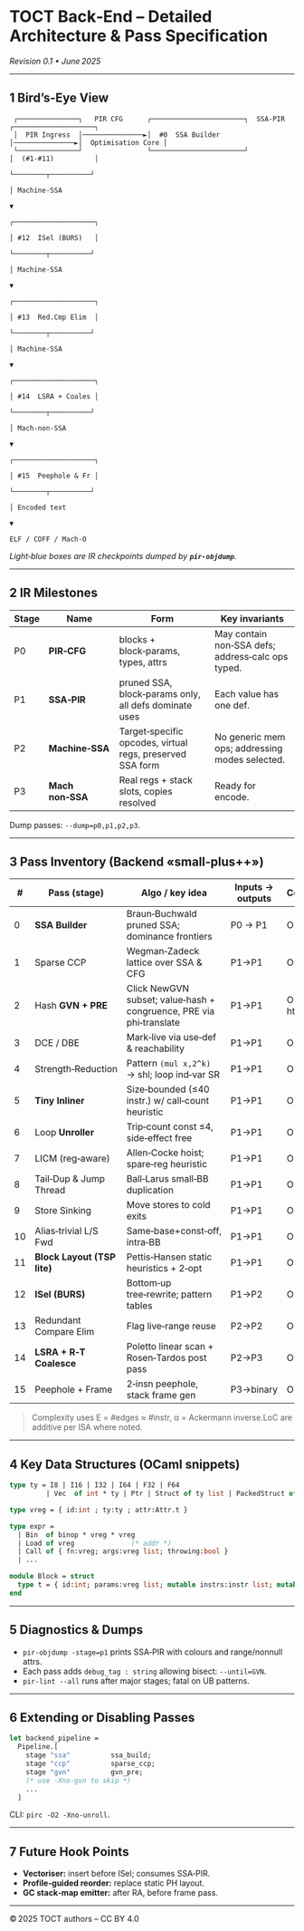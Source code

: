 # TOCT Back‑End – Detailed Architecture & Pass Specification

*Revision 0.1 • June 2025*

---

## 1  Bird’s‑Eye View

```
 ┌───────────────┐   PIR CFG      ┌───────────────────────┐  SSA‑PIR       ┌────────────────────┐
 │  PIR Ingress  │───────────────►│  #0  SSA Builder      │───────────────►│  Optimisation Core │
 └───────────────┘                └───────────────────────┘                │  (#1‑#11)          │
                                                                           └────────┬──────────┘
                                                                                    │ Machine‑SSA
                                                                                    ▼
                                                                           ┌────────────────────┐
                                                                           │ #12  ISel (BURS)   │
                                                                           └────────┬──────────┘
                                                                                    │ Machine‑SSA
                                                                                    ▼
                                                                           ┌────────────────────┐
                                                                           │ #13  Red.Cmp Elim  │
                                                                           └────────┬──────────┘
                                                                                    │ Machine‑SSA
                                                                                    ▼
                                                                           ┌────────────────────┐
                                                                           │ #14  LSRA + Coales │
                                                                           └────────┬──────────┘
                                                                                    │ Mach‑non‑SSA
                                                                                    ▼
                                                                           ┌────────────────────┐
                                                                           │ #15  Peephole & Fr │
                                                                           └────────┬──────────┘
                                                                                    │ Encoded text
                                                                                    ▼
                                                                           ELF / COFF / Mach‑O
```

*Light‑blue boxes are IR checkpoints dumped by **`pir-objdump`**.*

---

## 2  IR Milestones

| Stage | Name             | Form                                                      | Key invariants                                    |
| ----- | ---------------- | --------------------------------------------------------- | ------------------------------------------------- |
| P0    | **PIR‑CFG**      | blocks + block‑params, types, attrs                       | May contain non‑SSA defs; address‑calc ops typed. |
| P1    | **SSA‑PIR**      | pruned SSA, block‑params only, all defs dominate uses     | Each value has one def.                           |
| P2    | **Machine‑SSA**  | Target‑specific opcodes, virtual regs, preserved SSA form | No generic mem ops; addressing modes selected.    |
| P3    | **Mach non‑SSA** | Real regs + stack slots, copies resolved                  | Ready for encode.                                 |

Dump passes: `--dump=p0,p1,p2,p3`.

---

## 3  Pass Inventory (Backend «small‑plus++»)

| #  | Pass (stage)                | Algo / key idea                                                     | Inputs → outputs | Complexity        | LoC est. | Main citations          |
| -- | --------------------------- | ------------------------------------------------------------------- | ---------------- | ----------------- | -------- | ----------------------- |
| 0  | **SSA Builder**             | Braun‑Buchwald pruned SSA; dominance frontiers                      | P0 → P1          | O(E α)            | 200      | Braun ’13, Cooper ’01   |
| 1  | Sparse CCP                  | Wegman‑Zadeck lattice over SSA & CFG                                | P1→P1            | O(E)              | 180      | Wegman ’91              |
| 2  | Hash **GVN + PRE**          | Click NewGVN subset; value‑hash + congruence, PRE via phi‑translate | P1→P1            | O(E log E) htable | 650      | Click ’17, Rosen ’99    |
| 3  | DCE / DBE                   | Mark‑live via use‑def & reachability                                | P1→P1            | O(E)              | 120      | Cooper book             |
| 4  | Strength‑Reduction          | Pattern `(mul x,2^k)` → shl; loop ind‑var SR                        | P1→P1            | O(E)              | 150      | Thomas‑Levin ’82        |
| 5  | **Tiny Inliner**            | Size‑bounded (≤40 instr.) w/ call‑count heuristic                   | P1→P1            | O(N\_calls)       | 180      | Makarov MIR ’19         |
| 6  | Loop **Unroller**           | Trip‑count const ≤4, side‑effect free                               | P1→P1            | O(E)              | 150      | GCC simple\_unroll note |
| 7  | LICM (reg‑aware)            | Allen‑Cocke hoist; spare‑reg heuristic                              | P1→P1            | O(E)              | 180      | Allen ’71, Huang ’13    |
| 8  | Tail‑Dup & Jump Thread      | Ball‑Larus small‑BB duplication                                     | P1→P1            | O(E)              | 120      | Ball‑Larus ’93          |
| 9  | Store Sinking               | Move stores to cold exits                                           | P1→P1            | O(E)              | 90       | Cooper‑Torczon ’04      |
| 10 | Alias‑trivial L/S Fwd       | Same‑base+const‑off, intra‑BB                                       | P1→P1            | O(E)              | 150      | GCC “store‑to‑load”     |
| 11 | **Block Layout (TSP lite)** | Pettis‑Hansen static heuristics + 2‑opt                             | P1→P1            | O(E log E)        | 160      | P‑H ’90                 |
| 12 | **ISel (BURS)**             | Bottom‑up tree‑rewrite; pattern tables                              | P1→P2            | O(E)              | 450/ISA  | Fraser‑Hanson ’92       |
| 13 | Redundant Compare Elim      | Flag live‑range reuse                                               | P2→P2            | O(E)              | 70       | Koes ’10                |
| 14 | **LSRA + R‑T Coalesce**     | Poletto linear scan + Rosen‑Tardos post pass                        | P2→P3            | O(N regs)         | 850      | Poletto ’99, Rosen ’99  |
| 15 | Peephole + Frame            | 2‑insn peephole, stack frame gen                                    | P3→binary        | O(E)              | 800      | GCC peephole docs       |

> Complexity uses E = #edges ≈ #instr, α = Ackermann inverse.LoC are additive per ISA where noted.

---

## 4  Key Data Structures (OCaml snippets)

```ocaml
type ty = I8 | I16 | I32 | I64 | F32 | F64
         | Vec  of int * ty | Ptr | Struct of ty list | PackedStruct of ty list | Array of int * ty

type vreg = { id:int ; ty:ty ; attr:Attr.t }

type expr =
  | Bin  of binop * vreg * vreg
  | Load of vreg              (* addr *)
  | Call of { fn:vreg; args:vreg list; throwing:bool }
  | ...

module Block = struct
  type t = { id:int; params:vreg list; mutable instrs:instr list; mutable term:terminator }
end
```

---

## 5  Diagnostics & Dumps

- `pir-objdump -stage=p1` prints SSA‑PIR with colours and range/nonnull attrs.
- Each pass adds `debug_tag : string` allowing bisect: `--until=GVN`.
- `pir-lint --all` runs after major stages; fatal on UB patterns.

---

## 6  Extending or Disabling Passes

```ocaml
let backend_pipeline =
  Pipeline.[
    stage "ssa"          ssa_build;
    stage "ccp"          sparse_ccp;
    stage "gvn"          gvn_pre;
    (* use -Xno-gvn to skip *)
    ...
  ]
```

CLI: `pirc -O2 -Xno-unroll`.

---

## 7  Future Hook Points

- **Vectoriser:** insert before ISel; consumes SSA‑PIR.
- **Profile‑guided reorder:** replace static PH layout.
- **GC stack‑map emitter:** after RA, before frame pass.

---

© 2025 TOCT authors – CC BY 4.0

